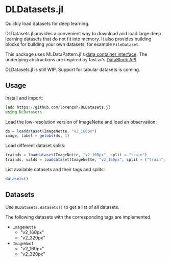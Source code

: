 # DLDatasets.jl

Quickly load datasets for deep learning.

DLDatasets.jl provides a convenient way to download and load large deep learning datasets that do not fit into memory. It also provides building blocks for building your own datasets, for example `FileDataset`.

This package uses MLDataPattern.jl's [data container interface](https://mldatapatternjl.readthedocs.io/en/latest/documentation/container.html). The underlying abstractions are inspired by fast.ai's [DataBlock API](https://docs.fast.ai/tutorial.datablock).

DLDatasets.jl is still WIP. Support for tabular datasets is coming.

## Usage

Install and import:

```julia
]add https://github.com/lorenzoh/DLDatasets.jl
using DLDatasets
```

Load the low-resolution version of ImageNette and load an observation:

```julia
ds = loaddataset(ImageNette, "v2_160px")
image, label = getobs(ds, 1)
```

Load different dataset splits:

```julia
trainds = loaddataset(ImageNette, "v2_160px", split = "train")
trainds, valds = loaddataset(ImageNette, "v2_160px", split = ("train", "val"))
```

List available datasets and their tags and splits:

```julia
datasets()
```

## Datasets

Use `DLDatasets.datasets()` to get a list of all datasets.

The following datasets with the corresponding tags are implemented.

- `ImageNette`
  - "v2_160px"
  - "v2_320px"
- `ImageWoof`
  - "v2_160px"
  - "v2_320px"

